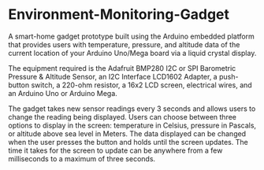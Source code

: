# Environment-Monitoring-Gadget
A smart-home gadget prototype built using the Arduino embedded platform that provides users with temperature, pressure, and altitude data of the current location of your Arduino Uno/Mega board via a liquid crystal display.

The equipment required is the Adafruit BMP280 I2C or SPI Barometric Pressure & Altitude Sensor, an I2C Interface LCD1602 Adapter, a push-button switch, a 220-ohm resistor, a 16x2 LCD screen, electrical wires, and an Arduino Uno or Arduino Mega. 

The gadget takes new sensor readings every 3 seconds and allows users to change the reading being displayed. Users can choose between three options to display in the screen: temperature in Celsius, pressure in Pascals, or altitude above sea level in Meters. The data displayed can be changed when the user presses the button and holds until the screen updates. The time it takes for the screen to update can be anywhere from a few milliseconds to a maximum of three seconds.
